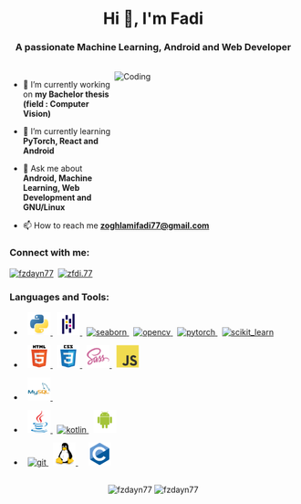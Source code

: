 <h1 align="center">Hi 👋, I'm Fadi</h1>
<h3 align="center">A passionate Machine Learning, Android and Web Developer</h3>
<br>

<img align="right" alt="Coding" width="320" height="230" src="https://media.tenor.com/2uyENRmiUt0AAAAC/coding.gif">

- 🔭 I’m currently working on **my Bachelor thesis (field : Computer Vision)**

- 🌱 I’m currently learning **PyTorch, React and Android**

- 💬 Ask me about **Android, Machine Learning, Web Development and GNU/Linux**

- 📫 How to reach me **zoghlamifadi77@gmail.com**

<h3 align="left">Connect with me:</h3>
<p align="left">
<a href="https://linkedin.com/in/fzdayn77" target="blank"> <img align="center" src="https://raw.githubusercontent.com/rahuldkjain/github-profile-readme-generator/master/src/images/icons/Social/linked-in-alt.svg" alt="fzdayn77" height="30" width="40" /></a>&nbsp;
<a href="https://instagram.com/zfdi.77" target="blank"><img align="center" src="https://raw.githubusercontent.com/rahuldkjain/github-profile-readme-generator/master/src/images/icons/Social/instagram.svg" alt="zfdi.77" height="30" width="40" /></a>
</p>

<h3 align="left">Languages and Tools:</h3>
<ul>

<!-- Machine Learning -->
  <li>
<p align="left">&nbsp;
<a href="https://www.python.org" target="_blank" rel="noreferrer"> <img src="https://raw.githubusercontent.com/devicons/devicon/master/icons/python/python-original.svg" alt="python" width="40" height="40"/> </a>&nbsp;
<a href="https://pandas.pydata.org/" target="_blank" rel="noreferrer"> <img src="https://raw.githubusercontent.com/devicons/devicon/2ae2a900d2f041da66e950e4d48052658d850630/icons/pandas/pandas-original.svg" alt="pandas" width="40" height="40"/> </a>&nbsp;
<a href="https://seaborn.pydata.org/" target="_blank" rel="noreferrer"> <img src="https://seaborn.pydata.org/_images/logo-mark-lightbg.svg" alt="seaborn" width="40" height="40"/> </a>&nbsp;
<a href="https://opencv.org/" target="_blank" rel="noreferrer"> <img src="https://www.vectorlogo.zone/logos/opencv/opencv-icon.svg" alt="opencv" width="40" height="40"/> </a>&nbsp;
<a href="https://pytorch.org/" target="_blank" rel="noreferrer"> <img src="https://www.vectorlogo.zone/logos/pytorch/pytorch-icon.svg" alt="pytorch" width="40" height="40"/> </a>&nbsp;
<a href="https://scikit-learn.org/" target="_blank" rel="noreferrer"> <img src="https://upload.wikimedia.org/wikipedia/commons/0/05/Scikit_learn_logo_small.svg" alt="scikit_learn" width="40" height="40"/> </a> 
</p>
  </li>
  
<!-- Web Development -->
  <li>
<p align="left">&nbsp;
<a href="https://www.w3.org/html/" target="_blank" rel="noreferrer"> <img src="https://raw.githubusercontent.com/devicons/devicon/master/icons/html5/html5-original-wordmark.svg" alt="html5" width="40" height="40"/> </a>&nbsp;
<a href="https://www.w3schools.com/css/" target="_blank" rel="noreferrer"> <img src="https://raw.githubusercontent.com/devicons/devicon/master/icons/css3/css3-original-wordmark.svg" alt="css3" width="40" height="40"/> </a>&nbsp;
<a href="https://sass-lang.com" target="_blank" rel="noreferrer"> <img src="https://raw.githubusercontent.com/devicons/devicon/master/icons/sass/sass-original.svg" alt="sass" width="40" height="40"/> </a>&nbsp;
<a href="https://developer.mozilla.org/en-US/docs/Web/JavaScript" target="_blank" rel="noreferrer"> <img src="https://raw.githubusercontent.com/devicons/devicon/master/icons/javascript/javascript-original.svg" alt="javascript" width="40" height="40"/> </a>
    </p>
  </li>

<!-- Database -->
  <li>
<p align="left">&nbsp;
<a href="https://www.mysql.com/" target="_blank" rel="noreferrer"> <img src="https://raw.githubusercontent.com/devicons/devicon/master/icons/mysql/mysql-original-wordmark.svg" alt="mysql" width="40" height="40"/> </a>&nbsp;
</p>
  </li>

<!-- Android Development -->
  <li>
<p align="left">&nbsp;
<a href="https://www.java.com" target="_blank" rel="noreferrer"> <img src="https://raw.githubusercontent.com/devicons/devicon/master/icons/java/java-original.svg" alt="java" width="40" height="40"/> </a>&nbsp;
<a href="https://kotlinlang.org" target="_blank" rel="noreferrer"> <img src="https://www.vectorlogo.zone/logos/kotlinlang/kotlinlang-icon.svg" alt="kotlin" width="40" height="40"/> </a>&nbsp;
<a href="https://developer.android.com" target="_blank" rel="noreferrer"> <img src="https://raw.githubusercontent.com/devicons/devicon/master/icons/android/android-original-wordmark.svg" alt="android" width="40" height="40"/> </a> 
</p>
  </li>

<!-- GNU/Linux -->
  <li>
<p align="left">&nbsp;
  <a href="https://git-scm.com/" target="_blank" rel="noreferrer"> <img src="https://www.vectorlogo.zone/logos/git-scm/git-scm-icon.svg" alt="git" width="40" height="40"/> </a>&nbsp;
<a href="https://www.linux.org/" style="align: left; margin-right: 10px; margin-bottom: 10px;"target="_blank" rel="noreferrer"> <img src="https://raw.githubusercontent.com/devicons/devicon/master/icons/linux/linux-original.svg" alt="linux" width="40" height="40"/> </a>&nbsp;
<a href="https://www.cprogramming.com/" target="_blank" rel="noreferrer"> <img src="https://raw.githubusercontent.com/devicons/devicon/master/icons/c/c-original.svg" alt="c" width="40" height="40"/> </a>
</p>
  </li>
  
</ul>
<br>

<!-- Foot -->
<div align="center">
<img width="380" height="160" src="https://github-readme-stats.vercel.app/api/top-langs?username=fzdayn77&show_icons=true&theme=dracula&title_color=ebebe6&locale=en&layout=compact" alt="fzdayn77" />
<img width="380" height="160" src="https://github-readme-stats.vercel.app/api?username=fzdayn77&show_icons=true&theme=dracula&title_color=79dafa&locale=en" alt="fzdayn77" />
</div>
